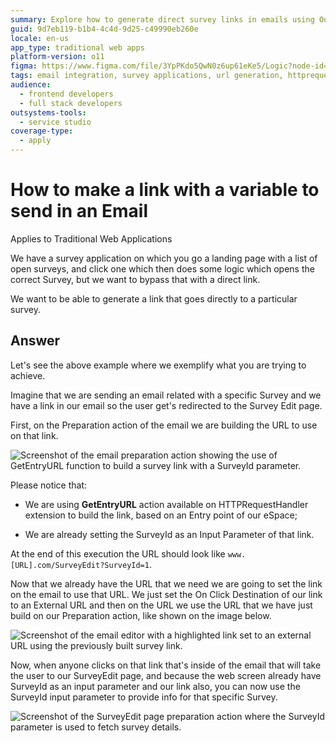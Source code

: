 ```yaml
---
summary: Explore how to generate direct survey links in emails using OutSystems 11 (O11).
guid: 9d7eb119-b1b4-4c4d-9d25-c49990eb260e
locale: en-us
app_type: traditional web apps
platform-version: o11
figma: https://www.figma.com/file/3YpPKdo5QwN0z6up61eKe5/Logic?node-id=842:236
tags: email integration, survey applications, url generation, httprequesthandler, direct links
audience:
  - frontend developers
  - full stack developers
outsystems-tools:
  - service studio
coverage-type:
  - apply
---
```


# How to make a link with a variable to send in an Email

<div class="info" markdown="1">

Applies to Traditional Web Applications

</div>

We have a survey application on which you go a landing page with a list of open surveys, and click one which then does some logic which opens the correct Survey, but we want to bypass that with a direct link.

We want to be able to generate a link that goes directly to a particular survey.


## Answer

Let's see the above example where we exemplify what you are trying to achieve.

Imagine that we are sending an email related with a specific Survey and we have a link in our email so the user get's redirected to the Survey Edit page.

First, on the Preparation action of the email we are building the URL to use on that link.

![Screenshot of the email preparation action showing the use of GetEntryURL function to build a survey link with a SurveyId parameter.](images/How-to-make-a-link-with-a-variable-to-send-in-an-Email_0.png "Building the URL in the email preparation action")

Please notice that:

* We are using **GetEntryURL** action available on HTTPRequestHandler extension to build the link, based on an Entry point of our eSpace;

* We are already setting the SurveyId as an Input Parameter of that link.

At the end of this execution the URL should look like `www.[URL].com/SurveyEdit?SurveyId=1`.

Now that we already have the URL that we need we are going to set the link on the email to use that URL. We just set the On Click Destination of our link to an External URL and then on the URL we use the URL that we have just build on our Preparation action, like shown on the image below.

![Screenshot of the email editor with a highlighted link set to an external URL using the previously built survey link.](images/How-to-make-a-link-with-a-variable-to-send-in-an-Email_1.png "Setting the link in the email")

Now, when anyone clicks on that link that's inside of the email that will take the user to our SurveyEdit page, and because the web screen already have SurveyId as an input parameter and our link also, you can now use the SurveyId input parameter to provide info for that specific Survey.

![Screenshot of the SurveyEdit page preparation action where the SurveyId parameter is used to fetch survey details.](images/How-to-make-a-link-with-a-variable-to-send-in-an-Email_2.png "Using the SurveyId parameter in the SurveyEdit page")

